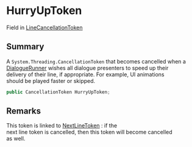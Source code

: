 # HurryUpToken

Field in [LineCancellationToken](yarn.unity.linecancellationtoken.md)

## Summary

A `System.Threading.CancellationToken` that becomes cancelled when a [DialogueRunner](yarn.unity.dialoguerunner.md) wishes all dialogue presenters to speed up their\
delivery of their line, if appropriate. For example, UI animations\
should be played faster or skipped.

```csharp
public CancellationToken HurryUpToken;
```

## Remarks

This token is linked to [NextLineToken](yarn.unity.linecancellationtoken.nextlinetoken.md) : if the\
next line token is cancelled, then this token will become cancelled\
as well.
